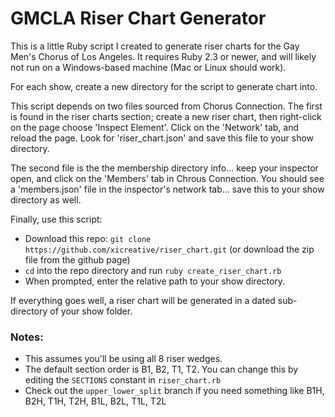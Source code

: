 GMCLA Riser Chart Generator
===========================

This is a little Ruby script I created to generate riser charts for the Gay Men's Chorus of Los Angeles. It requires Ruby 2.3 or newer, and will likely not run on a Windows-based machine (Mac or Linux should work).

For each show, create a new directory for the script to generate chart into.

This script depends on two files sourced from Chorus Connection. The first is found in the riser charts section;  create a new riser chart, then right-click on the page choose 'Inspect Element'. Click on the 'Network' tab, and reload the page. Look for 'riser_chart.json' and save this file to your show directory.

The second file is the the membership directory info... keep your inspector open, and click on the 'Members' tab in Chrous Connection. You should see a 'members.json' file in the inspector's network tab... save this to your show directory as well.

Finally, use this script:

- Download this repo: `git clone https://github.com/xicreative/riser_chart.git` (or download the zip file from the github page)
- `cd` into the repo directory and run `ruby create_riser_chart.rb`
- When prompted, enter the relative path to your show directory.

If everything goes well, a riser chart will be generated in a dated sub-directory of your show folder.


### Notes:

- This assumes you'll be using all 8 riser wedges.
- The default section order is B1, B2, T1, T2. You can change this by editing the `SECTIONS` constant in `riser_chart.rb`
- Check out the `upper_lower_split` branch if you need something like B1H, B2H, T1H, T2H, B1L, B2L, T1L, T2L

